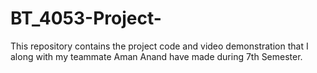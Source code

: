 # BT_4053-Project-
This repository contains the project code and video demonstration that I along with my teammate Aman Anand have made during 7th Semester.
